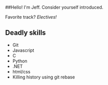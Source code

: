 ##Hello! I'm Jeff. Consider yourself introduced.


Favorite track? _Electives!_


Deadly skills
-------------
* Git
* Javascript
* C
* Python
* .NET
* html/css
* Killing history using git rebase
